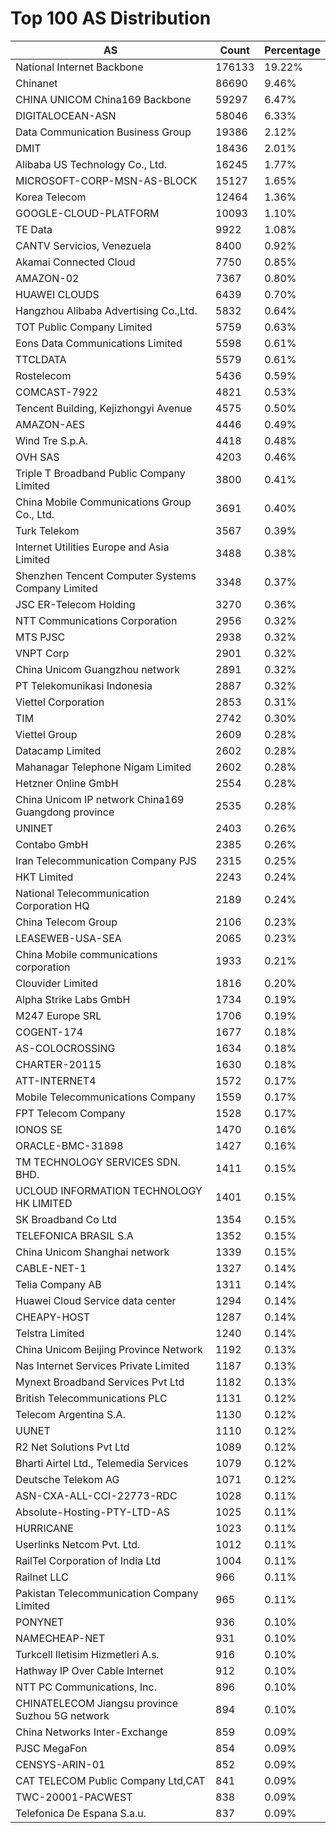 # Top 100 AS Distribution
| AS | Count | Percentage |
|----|----|----|
| National Internet Backbone | 176133 | 19.22% |
| Chinanet | 86690 | 9.46% |
| CHINA UNICOM China169 Backbone | 59297 | 6.47% |
| DIGITALOCEAN-ASN | 58046 | 6.33% |
| Data Communication Business Group | 19386 | 2.12% |
| DMIT | 18436 | 2.01% |
| Alibaba US Technology Co., Ltd. | 16245 | 1.77% |
| MICROSOFT-CORP-MSN-AS-BLOCK | 15127 | 1.65% |
| Korea Telecom | 12464 | 1.36% |
| GOOGLE-CLOUD-PLATFORM | 10093 | 1.10% |
| TE Data | 9922 | 1.08% |
| CANTV Servicios, Venezuela | 8400 | 0.92% |
| Akamai Connected Cloud | 7750 | 0.85% |
| AMAZON-02 | 7367 | 0.80% |
| HUAWEI CLOUDS | 6439 | 0.70% |
| Hangzhou Alibaba Advertising Co.,Ltd. | 5832 | 0.64% |
| TOT Public Company Limited | 5759 | 0.63% |
| Eons Data Communications Limited | 5598 | 0.61% |
| TTCLDATA | 5579 | 0.61% |
| Rostelecom | 5436 | 0.59% |
| COMCAST-7922 | 4821 | 0.53% |
| Tencent Building, Kejizhongyi Avenue | 4575 | 0.50% |
| AMAZON-AES | 4446 | 0.49% |
| Wind Tre S.p.A. | 4418 | 0.48% |
| OVH SAS | 4203 | 0.46% |
| Triple T Broadband Public Company Limited | 3800 | 0.41% |
| China Mobile Communications Group Co., Ltd. | 3691 | 0.40% |
| Turk Telekom | 3567 | 0.39% |
| Internet Utilities Europe and Asia Limited | 3488 | 0.38% |
| Shenzhen Tencent Computer Systems Company Limited | 3348 | 0.37% |
| JSC ER-Telecom Holding | 3270 | 0.36% |
| NTT Communications Corporation | 2956 | 0.32% |
| MTS PJSC | 2938 | 0.32% |
| VNPT Corp | 2901 | 0.32% |
| China Unicom Guangzhou network | 2891 | 0.32% |
| PT Telekomunikasi Indonesia | 2887 | 0.32% |
| Viettel Corporation | 2853 | 0.31% |
| TIM | 2742 | 0.30% |
| Viettel Group | 2609 | 0.28% |
| Datacamp Limited | 2602 | 0.28% |
| Mahanagar Telephone Nigam Limited | 2602 | 0.28% |
| Hetzner Online GmbH | 2554 | 0.28% |
| China Unicom IP network China169 Guangdong province | 2535 | 0.28% |
| UNINET | 2403 | 0.26% |
| Contabo GmbH | 2385 | 0.26% |
| Iran Telecommunication Company PJS | 2315 | 0.25% |
| HKT Limited | 2243 | 0.24% |
| National Telecommunication Corporation HQ | 2189 | 0.24% |
| China Telecom Group | 2106 | 0.23% |
| LEASEWEB-USA-SEA | 2065 | 0.23% |
| China Mobile communications corporation | 1933 | 0.21% |
| Clouvider Limited | 1816 | 0.20% |
| Alpha Strike Labs GmbH | 1734 | 0.19% |
| M247 Europe SRL | 1706 | 0.19% |
| COGENT-174 | 1677 | 0.18% |
| AS-COLOCROSSING | 1634 | 0.18% |
| CHARTER-20115 | 1630 | 0.18% |
| ATT-INTERNET4 | 1572 | 0.17% |
| Mobile Telecommunications Company | 1559 | 0.17% |
| FPT Telecom Company | 1528 | 0.17% |
| IONOS SE | 1470 | 0.16% |
| ORACLE-BMC-31898 | 1427 | 0.16% |
| TM TECHNOLOGY SERVICES SDN. BHD. | 1411 | 0.15% |
| UCLOUD INFORMATION TECHNOLOGY HK LIMITED | 1401 | 0.15% |
| SK Broadband Co Ltd | 1354 | 0.15% |
| TELEFONICA BRASIL S.A | 1352 | 0.15% |
| China Unicom Shanghai network | 1339 | 0.15% |
| CABLE-NET-1 | 1327 | 0.14% |
| Telia Company AB | 1311 | 0.14% |
| Huawei Cloud Service data center | 1294 | 0.14% |
| CHEAPY-HOST | 1287 | 0.14% |
| Telstra Limited | 1240 | 0.14% |
| China Unicom Beijing Province Network | 1192 | 0.13% |
| Nas Internet Services Private Limited | 1187 | 0.13% |
| Mynext Broadband Services Pvt Ltd | 1182 | 0.13% |
| British Telecommunications PLC | 1131 | 0.12% |
| Telecom Argentina S.A. | 1130 | 0.12% |
| UUNET | 1110 | 0.12% |
| R2 Net Solutions Pvt Ltd | 1089 | 0.12% |
| Bharti Airtel Ltd., Telemedia Services | 1079 | 0.12% |
| Deutsche Telekom AG | 1071 | 0.12% |
| ASN-CXA-ALL-CCI-22773-RDC | 1028 | 0.11% |
| Absolute-Hosting-PTY-LTD-AS | 1025 | 0.11% |
| HURRICANE | 1023 | 0.11% |
| Userlinks Netcom Pvt. Ltd. | 1012 | 0.11% |
| RailTel Corporation of India Ltd | 1004 | 0.11% |
| Railnet LLC | 966 | 0.11% |
| Pakistan Telecommunication Company Limited | 965 | 0.11% |
| PONYNET | 936 | 0.10% |
| NAMECHEAP-NET | 931 | 0.10% |
| Turkcell Iletisim Hizmetleri A.s. | 916 | 0.10% |
| Hathway IP Over Cable Internet | 912 | 0.10% |
| NTT PC Communications, Inc. | 896 | 0.10% |
| CHINATELECOM Jiangsu province Suzhou 5G network | 894 | 0.10% |
| China Networks Inter-Exchange | 859 | 0.09% |
| PJSC MegaFon | 854 | 0.09% |
| CENSYS-ARIN-01 | 852 | 0.09% |
| CAT TELECOM Public Company Ltd,CAT | 841 | 0.09% |
| TWC-20001-PACWEST | 838 | 0.09% |
| Telefonica De Espana S.a.u. | 837 | 0.09% |
